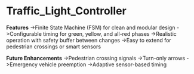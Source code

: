 # Traffic_Light_Controller

**Features**
->Finite State Machine (FSM) for clean and modular design
->Configurable timing for green, yellow, and all-red phases
->Realistic operation with safety buffer between changes
->Easy to extend for pedestrian crossings or smart sensors

**Future Enhancements**
->Pedestrian crossing signals
->Turn-only arrows
->Emergency vehicle preemption
->Adaptive sensor-based timing
